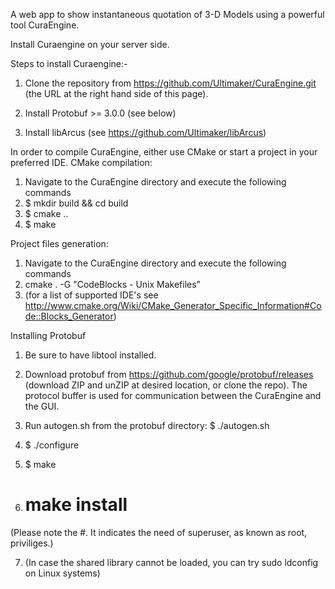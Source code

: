 A web app to show instantaneous quotation of 3-D Models using a powerful tool CuraEngine.

Install Curaengine on your server side.

Steps to install Curaengine:-

1. Clone the repository from https://github.com/Ultimaker/CuraEngine.git (the URL at the right hand side of this page).

2. Install Protobuf >= 3.0.0 (see below)

3. Install libArcus (see https://github.com/Ultimaker/libArcus)

In order to compile CuraEngine, either use CMake or start a project in your preferred IDE. CMake compilation:

1. Navigate to the CuraEngine directory and execute the following commands
2. $ mkdir build && cd build
3. $ cmake ..
4. $ make

Project files generation:

1. Navigate to the CuraEngine directory and execute the following commands
2. cmake . -G "CodeBlocks - Unix Makefiles"
3. (for a list of supported IDE's see         http://www.cmake.org/Wiki/CMake_Generator_Specific_Information#Code::Blocks_Generator)


Installing Protobuf

1. Be sure to have libtool installed.
2. Download protobuf from https://github.com/google/protobuf/releases (download ZIP and unZIP at desired location, or clone the repo). The protocol buffer is used for communication between the CuraEngine and the GUI.

3. Run autogen.sh from the protobuf directory: $ ./autogen.sh

4. $ ./configure

5. $ make

6. # make install
(Please note the #. It indicates the need of superuser, as known as root, priviliges.)

7. (In case the shared library cannot be loaded, you can try sudo ldconfig on Linux systems)
